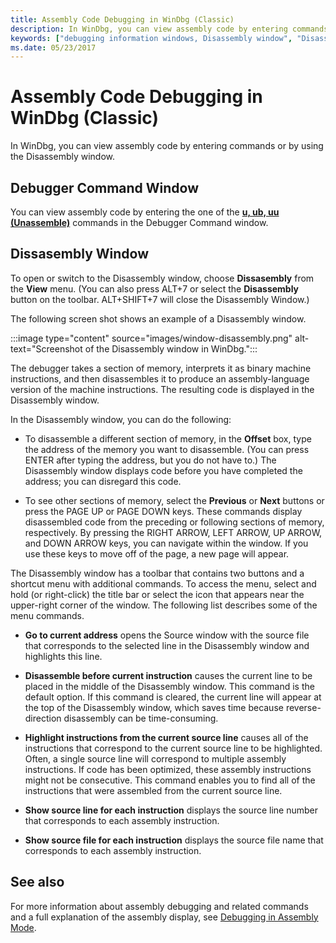 ```yaml
---
title: Assembly Code Debugging in WinDbg (Classic)
description: In WinDbg, you can view assembly code by entering commands or by using the Disassembly window.
keywords: ["debugging information windows, Disassembly window", "Disassembly window", "assembly debugging, Disassembly window"]
ms.date: 05/23/2017
---
```


# Assembly Code Debugging in WinDbg (Classic)

In WinDbg, you can view assembly code by entering commands or by using the Disassembly window.

## Debugger Command Window

You can view assembly code by entering the one of the [**u, ub, uu (Unassemble)**](../debuggercmds/u--unassemble-.md) commands in the Debugger Command window.

## Dissasembly Window

To open or switch to the Disassembly window, choose **Dissasembly** from the **View** menu. (You can also press ALT+7 or select the **Disassembly** button on the toolbar. ALT+SHIFT+7 will close the Disassembly Window.)

The following screen shot shows an example of a Disassembly window.

:::image type="content" source="images/window-disassembly.png" alt-text="Screenshot of the Disassembly window in WinDbg.":::

The debugger takes a section of memory, interprets it as binary machine instructions, and then disassembles it to produce an assembly-language version of the machine instructions. The resulting code is displayed in the Disassembly window.

In the Disassembly window, you can do the following:

- To disassemble a different section of memory, in the **Offset** box, type the address of the memory you want to disassemble. (You can press ENTER after typing the address, but you do not have to.) The Disassembly window displays code before you have completed the address; you can disregard this code.

- To see other sections of memory, select the **Previous** or **Next** buttons or press the PAGE UP or PAGE DOWN keys. These commands display disassembled code from the preceding or following sections of memory, respectively. By pressing the RIGHT ARROW, LEFT ARROW, UP ARROW, and DOWN ARROW keys, you can navigate within the window. If you use these keys to move off of the page, a new page will appear.

The Disassembly window has a toolbar that contains two buttons and a shortcut menu with additional commands. To access the menu, select and hold (or right-click) the title bar or select the icon that appears near the upper-right corner of the window. The following list describes some of the menu commands.

- **Go to current address** opens the Source window with the source file that corresponds to the selected line in the Disassembly window and highlights this line.

- **Disassemble before current instruction** causes the current line to be placed in the middle of the Disassembly window. This command is the default option. If this command is cleared, the current line will appear at the top of the Disassembly window, which saves time because reverse-direction disassembly can be time-consuming.

- **Highlight instructions from the current source line** causes all of the instructions that correspond to the current source line to be highlighted. Often, a single source line will correspond to multiple assembly instructions. If code has been optimized, these assembly instructions might not be consecutive. This command enables you to find all of the instructions that were assembled from the current source line.

- **Show source line for each instruction** displays the source line number that corresponds to each assembly instruction.

- **Show source file for each instruction** displays the source file name that corresponds to each assembly instruction.

## See also

For more information about assembly debugging and related commands and a full explanation of the assembly display, see [Debugging in Assembly Mode](debugging-in-assembly-mode.md).
